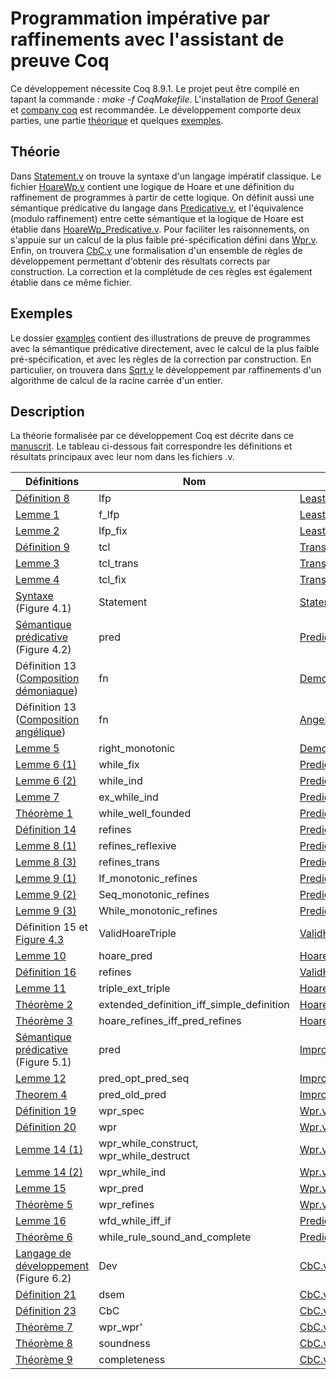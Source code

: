 # Programmation impérative par raffinements avec l'assistant de preuve Coq

Ce développement nécessite Coq 8.9.1. Le projet peut être compilé en tapant la commande : *make -f CoqMakefile*. L'installation de [Proof General](https://proofgeneral.github.io/) et [company coq](https://github.com/cpitclaudel/company-coq) est recommandée. Le développement comporte deux parties, une partie [théorique](./src/theory) et quelques [exemples](./src/examples).

## Théorie

Dans [Statement.v](./src/theory/Statement.v) on trouve la syntaxe d'un langage impératif classique. Le fichier [HoareWp.v](./src/theory/HoareWp.v) contient une logique de Hoare et une définition du raffinement de programmes à partir de cette logique. On définit aussi une sémantique prédicative du langage dans [Predicative.v](./src/theory/Predicative.v), et l'équivalence (modulo raffinement) entre cette 
sémantique et la logique de Hoare est établie dans [HoareWp_Predicative.v](./src/theory/HoareWp_Predicative.v). Pour faciliter les raisonnements, on s'appuie sur un calcul de la plus faible pré-spécification défini dans [Wpr.v](src/theory/Wpr.v). Enfin, on trouvera [CbC.v](./src/theory/CbC.v) une formalisation d'un ensemble de règles de développement permettant d'obtenir des résultats corrects par construction. La correction et la complétude de ces règles est également établie dans ce même fichier.

## Exemples

Le dossier [examples](./src/examples) contient des illustrations de preuve de programmes avec la sémantique prédicative directement, avec le calcul de la plus faible pré-spécification, et avec les règles de la correction par construction. En particulier, on trouvera dans [Sqrt.v](./src/examples/Design_Sqrt.v) le développement par raffinements d'un algorithme de calcul de la racine carrée d'un entier.

## Description
La théorie formalisée par ce développement Coq est décrite dans ce [manuscrit](./sall-manuscrit.pdf). Le tableau ci-dessous fait correspondre les définitions et résultats principaux avec leur nom dans les fichiers .v.

| Définitions | Nom | Fichier | 
| ----------- | --- | ------- |
| [Définition 8](./src/theory/LeastFixpoint.v#L7) | lfp | [LeastFixpoint.v](./src/theory/LeastFixpoint.v) |
| [Lemme 1](./src/theory/LeastFixpoint.v#L28) | f_lfp | [LeastFixpoint.v](./src/theory/LeastFixpoint.v) |
| [Lemme 2](./src/theory/LeastFixpoint.v#L51) | lfp_fix | [LeastFixpoint.v](./src/theory/LeastFixpoint.v) |
| [Définition 9](./src/theory/TransitiveClosure.v#L10) | tcl | [TransitiveClosure.v](./src/theory/TransitiveClosure.v) |
| [Lemme 3](./src/theory/TransitiveClosure.v#L56) | tcl_trans | [TransitiveClosure.v](./src/theory/TransitiveClosure.v) |
| [Lemme 4](./src/theory/TransitiveClosure.v#L12) | tcl_fix | [TransitiveClosure.v](./src/theory/TransitiveClosure.v) |
| [Syntaxe](./src/theory/Statement.v#L3) (Figure 4.1) | Statement | [Statement.v](./src/theory/Statement.v) |
| [Sémantique prédicative](./src/theory/Predicative.v#L153) (Figure 4.2) | pred | [Predicative.v](./src/theory/Predicative.v) |
| Définition 13 ([Composition démoniaque](./src/theory/DemonicComposition.v#L3)) | fn | [DemonicComposition.v](./src/theory/DemonicComposition.v) |
| Définition 13 ([Composition angélique](./src/theory/AngelicComposition.v#L3)) | fn | [AngelicComposition.v](./src/theory/AngelicComposition.v) |
| [Lemme 5](./src/theory/DemonicComposition.v#L56) | right_monotonic | [DemonicComposition.v](./src/theory/DemonicComposition.v) |
| [Lemme 6 (1)](./src/theory/Predicative.v#L44) | while_fix | [Predicative.v](./src/theory/Predicative.v) |
| [Lemme 6 (2)](./src/theory/Predicative.v#L51) | while_ind | [Predicative.v](./src/theory/Predicative.v) |
| [Lemme 7](./src/theory/Predicative.v#L60) | ex_while_ind | [Predicative.v](./src/theory/Predicative.v) |
| [Théorème 1](./src/theory/Predicative.v#L79) | while_well_founded | [Predicative.v](./src/theory/Predicative.v) |
| [Définition 14](./src/theory/Predicative.v#L168) | refines | [Predicative.v](./src/theory/Predicative.v) |
| [Lemme 8 (1)](./src/theory/Predicative.v#L260) | refines_reflexive | [Predicative.v](./src/theory/Predicative.v) |
| [Lemme 8 (3)](./src/theory/Predicative.v#L263) | refines_trans | [Predicative.v](./src/theory/Predicative.v) |
| [Lemme 9 (1)](./src/theory/Predicative.v#L334) | If_monotonic_refines | [Predicative.v](./src/theory/Predicative.v) |
| [Lemme 9 (2)](./src/theory/Predicative.v#L322) | Seq_monotonic_refines | [Predicative.v](./src/theory/Predicative.v) |
| [Lemme 9 (3)](./src/theory/Predicative.v#L393) | While_monotonic_refines | [Predicative.v](./src/theory/Predicative.v) |
| Définition 15 et [Figure 4.3](./src/theory/HoareWp.v#L5) | ValidHoareTriple | [ValidHoareTriple.v](./src/theory/HoareWp.v) |
| [Lemme 10](./src/theory/HoareWp_Predicative.v#L212) | hoare_pred | [HoareWp_Predicative.v](./src/theory/HoareWp_Predicative.v) |
| [Définition 16](./src/theory/HoareWp.v#L68) | refines | [ValidHoareTriple.v](./src/theory/HoareWp.v) |
| [Lemme 11](./src/theory/HoareWp_Predicative.v#L363) | triple_ext_triple | [HoareWp_Predicative.v](./src/theory/HoareWp_Predicative.v) |
| [Théorème 2](./src/theory/HoareWp_Predicative.v#L379) | extended_definition_iff_simple_definition | [HoareWp_Predicative.v](./src/theory/HoareWp_Predicative.v) |
| [Théorème 3](./src/theory/HoareWp_Predicative.v#L292) | hoare_refines_iff_pred_refines | [HoareWp_Predicative.v](./src/theory/HoareWp_Predicative.v) |
| [Sémantique prédicative](./src/theory/ImprovedPredicative.v#L128) (Figure 5.1) | pred | [ImprovedPredicative.v](./src/theory/ImprovedPredicative.v) |
| [Lemme 12](./src/theory/ImprovedPredicative.v#L34) | pred_opt_pred_seq | [ImprovedPredicative.v](./src/theory/ImprovedPredicative.v) |
| [Theorem 4](./src/theory/ImprovedPredicative.v#L148) | pred_old_pred | [ImprovedPredicative.v](./src/theory/ImprovedPredicative.v) |
| [Définition 19](./src/theory/Wpr.v#L5) | wpr_spec | [Wpr.v](./src/theory/Wpr.v) |
| [Définition 20](./src/theory/Wpr.v#L18) | wpr | [Wpr.v](./src/theory/Wpr.v) |
| [Lemme 14 (1)](./src/theory/Wpr.v#L46) | wpr_while_construct, wpr_while_destruct | [Wpr.v](./src/theory/Wpr.v) |
| [Lemme 14 (2)](./src/theory/Wpr.v#L60) | wpr_while_ind | [Wpr.v](./src/theory/Wpr.v) |
| [Lemme 15](./src/theory/Wpr.v#L82) | wpr_pred | [Wpr.v](./src/theory/Wpr.v) |
| [Théorème 5](./src/theory/Wpr.v#L200) | wpr_refines | [Wpr.v](./src/theory/Wpr.v) |
| [Lemme 16](./src/theory/Predicative.v#L603) | wfd_while_iff_if | [Predicative.v](./src/theory/Predicative.v) |
| [Théorème 6](./src/theory/Predicative.v#L1138) | while_rule_sound_and_complete | [Predicative.v](./src/theory/Predicative.v) |
| [Langage de développement](./src/theory/CbC.v#L9) (Figure 6.2) | Dev | [CbC.v](./src/theory/CbC.v) |
| [Définition 21](./src/theory/CbC.v#L20) | dsem | [CbC.v](./src/theory/CbC.v) |
| [Définition 23](./src/theory/CbC.v#L36) | CbC | [CbC.v](./src/theory/CbC.v) |
| [Théorème 7](./src/theory/CbC.v#L298) | wpr_wpr' | [CbC.v](./src/theory/CbC.v) |
| [Théorème 8](./src/theory/CbC.v#L53) | soundness | [CbC.v](./src/theory/CbC.v) |
| [Théorème 9](./src/theory/CbC.v#L182) | completeness | [CbC.v](./src/theory/CbC.v) |
